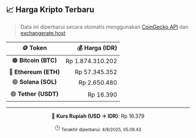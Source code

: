 

<!-- HARGA_KRIPTO -->
## 📈 Harga Kripto Terbaru

> Data ini diperbarui secara otomatis menggunakan [CoinGecko API](https://www.coingecko.com/) dan [exchangerate.host](https://exchangerate.host/)

<div align="center">

| 🪙 Token | 💰 Harga (IDR) |
|:------:|---------------:|
| 🟠 **Bitcoin (BTC)**   | Rp 1.874.310.202 |
| 🔵 **Ethereum (ETH)**  | Rp 57.345.352 |
| 🟣 **Solana (SOL)**    | Rp 2.650.480 |
| 🟢 **Tether (USDT)**   | Rp 16.390 |

---

💱 **Kurs Rupiah (USD → IDR)**: Rp 16.379

🕒 <sub>Terakhir diperbarui: 4/8/2025, 05.09.43</sub>

</div>
<!-- /HARGA_KRIPTO -->